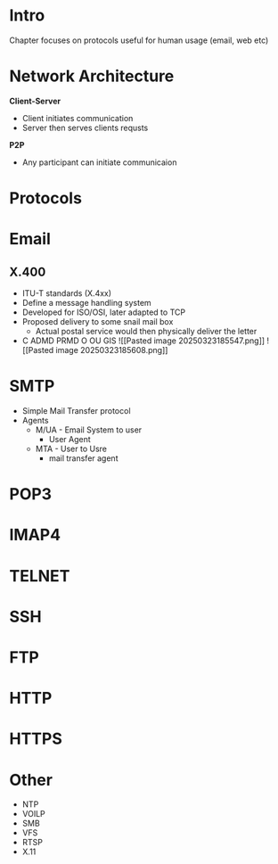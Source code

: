 # Intro
Chapter focuses on protocols useful for human usage (email, web etc)

# Network Architecture
**Client-Server**
- Client initiates communication
- Server then serves clients requsts

**P2P**
- Any participant can initiate communicaion

# Protocols
# Email

## X.400
- ITU-T standards (X.4xx)
- Define a message handling system
- Developed for ISO/OSI, later adapted to TCP
- Proposed delivery to some snail mail box
	- Actual postal service would then physically deliver the letter
- C ADMD PRMD O OU GIS
![[Pasted image 20250323185547.png]]
![[Pasted image 20250323185608.png]]

# SMTP
- Simple Mail Transfer protocol
- Agents
	- M/UA - Email System to user
		- User Agent
	- MTA - User to Usre
		- mail transfer agent
# POP3

# IMAP4

# TELNET

# SSH

# FTP

# HTTP

# HTTPS

# Other
- NTP
- VOILP
- SMB
- VFS
- RTSP
- X.11

